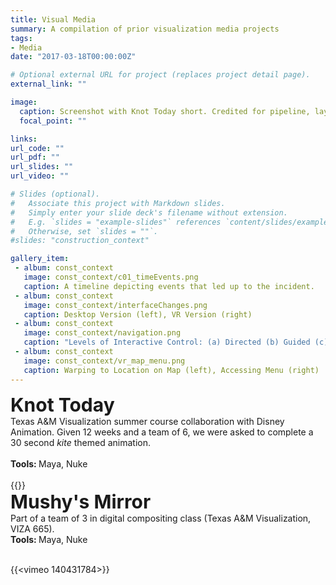 ```yaml
---
title: Visual Media
summary: A compilation of prior visualization media projects
tags:
- Media
date: "2017-03-18T00:00:00Z"

# Optional external URL for project (replaces project detail page).
external_link: ""

image:
  caption: Screenshot with Knot Today short. Credited for pipeline, layout, and compositing.
  focal_point: ""

links:
url_code: ""
url_pdf: ""
url_slides: ""
url_video: ""

# Slides (optional).
#   Associate this project with Markdown slides.
#   Simply enter your slide deck's filename without extension.
#   E.g. `slides = "example-slides"` references `content/slides/example-slides.md`.
#   Otherwise, set `slides = ""`.
#slides: "construction_context"

gallery_item:
 - album: const_context
   image: const_context/c01_timeEvents.png
   caption: A timeline depicting events that led up to the incident.
 - album: const_context
   image: const_context/interfaceChanges.png
   caption: Desktop Version (left), VR Version (right)
 - album: const_context
   image: const_context/navigation.png
   caption: "Levels of Interactive Control: (a) Directed (b) Guided (c) Active"
 - album: const_context
   image: const_context/vr_map_menu.png
   caption: Warping to Location on Map (left), Accessing Menu (right)
---
```


 <!-- The purpose of this research was to understand how to contextualize information visually, textually, and spacially. -->

<div style="font-size:30px"><b>Knot Today</b></div>
Texas A&M Visualization summer course collaboration with Disney Animation. Given 12 weeks and a team of 6, we were asked to complete a 30 second <em>kite</em> themed animation. </br></br>
<b>Tools: </b>Maya, Nuke</br></br>
<!-- {{<youtube Qj1yGvuwGvs>}} -->
{{<vimeo 140432340>}}
<!-- </br>
<div style="font-size=20px">Image Gallery</div>
{{<gallery album="const_context">}} -->
<!-- {{<gallery album="\_gallery">}} -->

</br>
<div style="font-size:30px"><b>Mushy's Mirror</b></div>
Part of a team of 3 in digital compositing class (Texas A&M Visualization, VIZA 665).</br>
<b>Tools: </b>Maya, Nuke</br></br>

{{<vimeo 140431784>}}
